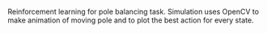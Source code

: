 Reinforcement learning for pole balancing task.
Simulation uses OpenCV to make animation of moving pole and to plot the best action for every state.